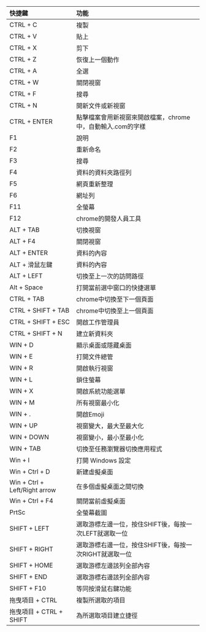 |快捷鍵|功能|
|:-|:-|
|CTRL + C|複製|
|CTRL + V|貼上|
|CTRL + X|剪下|
|CTRL + Z|恢復上一個動作|
|CTRL + A|全選|
|CTRL + W|關閉視窗|
|CTRL + F|搜尋|
|CTRL + N|開新文件或新視窗|
|CTRL + ENTER|點擊檔案會用新視窗來開啟檔案，chrome中，自動輸入.com的字樣|
|F1|說明|
|F2|重新命名|
|F3|搜尋|
|F4|資料的資料夾路徑列|
|F5|網頁重新整理|
|F6|網址列|
|F11|全螢幕|
|F12|chrome的開發人員工具|
|ALT + TAB|切換視窗|
|ALT + F4|關閉視窗|
|ALT + ENTER|資料的內容|
|ALT + 滑鼠左鍵|資料的內容|
|ALT + LEFT|切換至上一次的訪問路徑|
|Alt + Space|打開當前選中窗口的快捷選單|
|CTRL + TAB|chrome中切換至下一個頁面|
|CTRL + SHIFT + TAB|chrome中切換至上一個頁面|
|CTRL + SHIFT + ESC|開啟工作管理員|
|CTRL + SHIFT + N|建立新資料夾|
|WIN + D|顯示桌面或隱藏桌面|
|WIN + E|打開文件總管|
|WIN + R|開啟執行視窗|
|WIN + L|鎖住螢幕|
|WIN + X|開啟系統功能選單|
|WIN + M|所有視窗最小化|
|WIN + .|開啟Emoji|
|WIN + UP|視窗變大，最大至最大化|
|WIN + DOWN|視窗變小，最小至最小化|
|WIN + TAB|切換至任務瀏覽器切換應用程式|
|Win + I|打開 Windows 設定|
|Win + Ctrl + D|新建虛擬桌面|
|Win + Ctrl + Left/Right arrow|在多個虛擬桌面之間切換|
|Win + Ctrl + F4|關閉當前虛擬桌面|
|PrtSc|全螢幕截圖|
|SHIFT + LEFT|選取游標左邊一位，按住SHIFT後，每按一次LEFT就選取一位|
|SHIFT + RIGHT|選取游標右邊一位，按住SHIFT後，每按一次RIGHT就選取一位|
|SHIFT + HOME|選取游標左邊該列全部內容|
|SHIFT + END|選取游標右邊該列全部內容|
|SHIFT + F10|等同按滑鼠右鍵功能|
|拖曳項目 + CTRL|複製所選取的項目|
|拖曳項目 + CTRL + SHIFT|為所選取項目建立捷徑|





